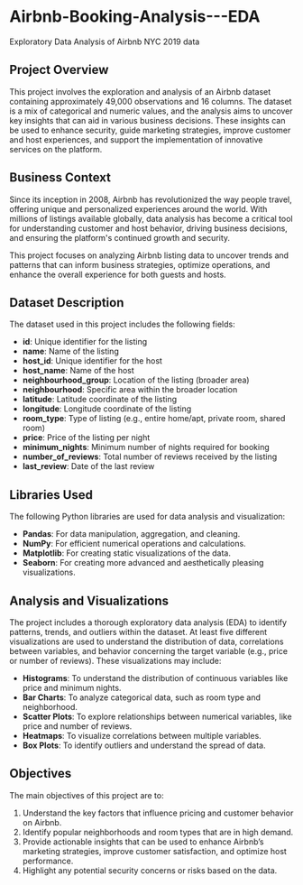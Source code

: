 # Airbnb-Booking-Analysis---EDA
Exploratory Data Analysis of Airbnb NYC 2019 data

## Project Overview
This project involves the exploration and analysis of an Airbnb dataset containing approximately 49,000 observations and 16 columns. The dataset is a mix of categorical and numeric values, and the analysis aims to uncover key insights that can aid in various business decisions. These insights can be used to enhance security, guide marketing strategies, improve customer and host experiences, and support the implementation of innovative services on the platform.

## Business Context
Since its inception in 2008, Airbnb has revolutionized the way people travel, offering unique and personalized experiences around the world. With millions of listings available globally, data analysis has become a critical tool for understanding customer and host behavior, driving business decisions, and ensuring the platform's continued growth and security.

This project focuses on analyzing Airbnb listing data to uncover trends and patterns that can inform business strategies, optimize operations, and enhance the overall experience for both guests and hosts.

## Dataset Description
The dataset used in this project includes the following fields:

- **id**: Unique identifier for the listing
- **name**: Name of the listing
- **host_id**: Unique identifier for the host
- **host_name**: Name of the host
- **neighbourhood_group**: Location of the listing (broader area)
- **neighbourhood**: Specific area within the broader location
- **latitude**: Latitude coordinate of the listing
- **longitude**: Longitude coordinate of the listing
- **room_type**: Type of listing (e.g., entire home/apt, private room, shared room)
- **price**: Price of the listing per night
- **minimum_nights**: Minimum number of nights required for booking
- **number_of_reviews**: Total number of reviews received by the listing
- **last_review**: Date of the last review

## Libraries Used
The following Python libraries are used for data analysis and visualization:

- **Pandas**: For data manipulation, aggregation, and cleaning.
- **NumPy**: For efficient numerical operations and calculations.
- **Matplotlib**: For creating static visualizations of the data.
- **Seaborn**: For creating more advanced and aesthetically pleasing visualizations.

## Analysis and Visualizations
The project includes a thorough exploratory data analysis (EDA) to identify patterns, trends, and outliers within the dataset. At least five different visualizations are used to understand the distribution of data, correlations between variables, and behavior concerning the target variable (e.g., price or number of reviews). These visualizations may include:

- **Histograms**: To understand the distribution of continuous variables like price and minimum nights.
- **Bar Charts**: To analyze categorical data, such as room type and neighborhood.
- **Scatter Plots**: To explore relationships between numerical variables, like price and number of reviews.
- **Heatmaps**: To visualize correlations between multiple variables.
- **Box Plots**: To identify outliers and understand the spread of data.

## Objectives
The main objectives of this project are to:

1. Understand the key factors that influence pricing and customer behavior on Airbnb.
2. Identify popular neighborhoods and room types that are in high demand.
3. Provide actionable insights that can be used to enhance Airbnb’s marketing strategies, improve customer satisfaction, and optimize host performance.
4. Highlight any potential security concerns or risks based on the data.
